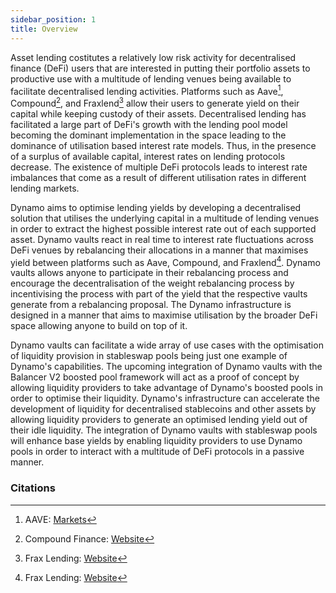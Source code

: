 ```yaml
---
sidebar_position: 1
title: Overview
---
```


Asset lending costitutes a relatively low risk activity for decentralised finance (DeFi) users that are interested in putting their portfolio assets to productive use with a multitude of lending venues being available to facilitate decentralised lending activities.
Platforms such as Aave[^1], Compound[^2], and Fraxlend[^3] allow their users to generate yield on their capital while keeping custody of their assets.
Decentralised lending has facilitated a large part of DeFi's growth with the lending pool model becoming the dominant implementation in the space leading to the dominance of utilisation based interest rate models.
Thus, in the presence of a surplus of available capital, interest rates on lending protocols decrease.
The existence of multiple DeFi protocols leads to interest rate imbalances that come as a result of different utilisation rates in different lending markets.

Dynamo aims to optimise lending yields by developing a decentralised solution that utilises the underlying capital in a multitude of lending venues in order to extract the highest possible interest rate out of each supported asset.
Dynamo vaults react in real time to interest rate fluctuations across DeFi venues by rebalancing their allocations in a manner that maximises yield between platforms such as Aave, Compound, and Fraxlend[^3].
Dynamo vaults allows anyone to participate in their rebalancing process and encourage the decentralisation of the weight rebalancing process by incentivising the process with part of the yield that the respective vaults generate from a rebalancing proposal.
The Dynamo infrastructure is designed in a manner that aims to maximise utilisation by the broader DeFi space allowing anyone to build on top of it.

Dynamo vaults can facilitate a wide array of use cases with the optimisation of liquidity provision in stableswap pools being just one example of Dynamo's capabilities.
The upcoming integration of Dynamo vaults with the Balancer V2 boosted pool framework will act as a proof of concept by allowing liquidity providers to take advantage of Dynamo's boosted pools in order to optimise their liquidity.
Dynamo's infrastructure can accelerate the development of liquidity for decentralised stablecoins and other assets by allowing liquidity providers to generate an optimised lending yield out of their idle liquidity.
The integration of Dynamo vaults with stableswap pools will enhance base yields by enabling liquidity providers to use Dynamo pools in order to interact with a multitude of DeFi protocols in a passive manner.

### Citations

[^1]: AAVE: [Markets](https://app.aave.com/#/markets)
[^2]: Compound Finance: [Website](https://compound.finance/)
[^3]: Frax Lending: [Website](https://docs.frax.finance/amo/frax-lending)
